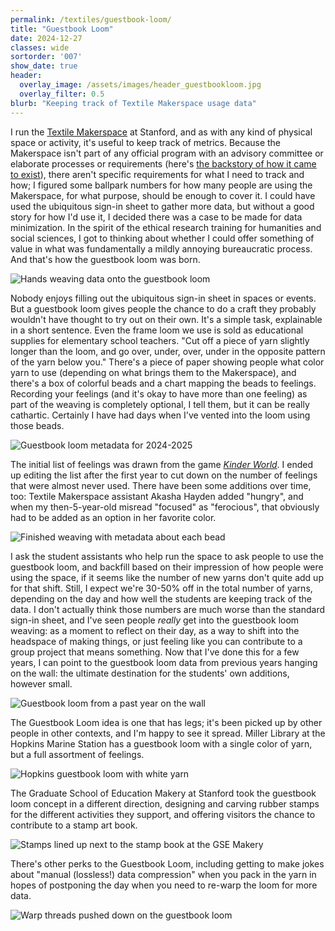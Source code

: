 ```yaml
---
permalink: /textiles/guestbook-loom/
title: "Guestbook Loom"
date: 2024-12-27
classes: wide
sortorder: '007'
show_date: true
header:
  overlay_image: /assets/images/header_guestbookloom.jpg
  overlay_filter: 0.5
blurb: "Keeping track of Textile Makerspace usage data"
---
```


I run the [Textile Makerspace](https://textilemakerspace.stanford.edu/) at Stanford, and as with any kind of physical space or activity, it's useful to keep track of metrics. Because the Makerspace isn't part of any official program with an advisory committee or elaborate processes or requirements (here's [the backstory of how it came to exist](https://textilemakerspace.stanford.edu/history/)), there aren't specific requirements for what I need to track and how; I figured some ballpark numbers for how many people are using the Makerspace, for what purpose, should be enough to cover it. I could have used the ubiquitous sign-in sheet to gather more data, but without a good story for how I'd use it, I decided there was a case to be made for data minimization. In the spirit of the ethical research training for humanities and social sciences, I got to thinking about whether I could offer something of value in what was fundamentally a mildly annoying bureaucratic process. And that's how the guestbook loom was born.

![Hands weaving data onto the guestbook loom](/assets/images/guestbookloom_weaving.jpg)

Nobody enjoys filling out the ubiquitous sign-in sheet in spaces or events. But a guestbook loom gives people the chance to do a craft they probably wouldn't have thought to try out on their own. It's a simple task, explainable in a short sentence. Even the frame loom we use is sold as educational supplies for elementary school teachers. "Cut off a piece of yarn slightly longer than the loom, and go over, under, over, under in the opposite pattern of the yarn below you." There's a piece of paper showing people what color yarn to use (depending on what brings them to the Makerspace), and there's a box of colorful beads and a chart mapping the beads to feelings. Recording your feelings (and it's okay to have more than one feeling) as part of the weaving is completely optional, I tell them, but it can be really cathartic. Certainly I have had days when I've vented into the loom using those beads.

![Guestbook loom metadata for 2024-2025](/assets/images/guestbookloom_metadata.jpg)

The initial list of feelings was drawn from the game *[Kinder World](https://www.playkinderworld.com/)*. I ended up editing the list after the first year to cut down on the number of feelings that were almost never used. There have been some additions over time, too: Textile Makerspace assistant Akasha Hayden added "hungry", and when my then-5-year-old misread "focused" as "ferocious", that obviously had to be added as an option in her favorite color.

![Finished weaving with metadata about each bead](/assets/images/guestbookloom_words.jpg)

I ask the student assistants who help run the space to ask people to use the guestbook loom, and backfill based on their impression of how people were using the space, if it seems like the number of new yarns don't quite add up for that shift. Still, I expect we're 30-50% off in the total number of yarns, depending on the day and how well the students are keeping track of the data. I don't actually think those numbers are much worse than the standard sign-in sheet, and I've seen people *really* get into the guestbook loom weaving: as a moment to reflect on their day, as a way to shift into the headspace of making things, or just feeling like you can contribute to a group project that means something. Now that I've done this for a few years, I can point to the guestbook loom data from previous years hanging on the wall: the ultimate destination for the students' own additions, however small.

![Guestbook loom from a past year on the wall](/assets/images/guestbookloom_wall.jpg)

The Guestbook Loom idea is one that has legs; it's been picked up by other people in other contexts, and I'm happy to see it spread. Miller Library at the Hopkins Marine Station has a guestbook loom with a single color of yarn, but a full assortment of feelings.

![Hopkins guestbook loom with white yarn](/assets/images/guestbookloom_hopkins.jpg)

The Graduate School of Education Makery at Stanford took the guestbook loom concept in a different direction, designing and carving rubber stamps for the different activities they support, and offering visitors the chance to contribute to a stamp art book.

![Stamps lined up next to the stamp book at the GSE Makery](/assets/images/guestbookloom_stamps.jpg)

There's other perks to the Guestbook Loom, including getting to make jokes about "manual (lossless!) data compression" when you pack in the yarn in hopes of postponing the day when you need to re-warp the loom for more data.

![Warp threads pushed down on the guestbook loom](/assets/images/guestbookloom_data_compression.jpg)